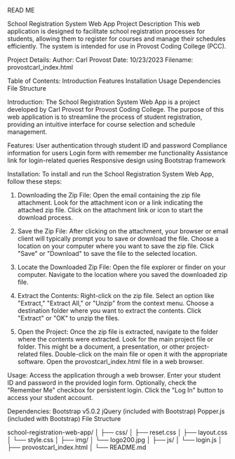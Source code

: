 READ ME

School Registration System Web App
Project Description
This web application is designed to facilitate school registration processes for students, allowing them to register for courses and manage their schedules efficiently. The system is intended for use in Provost Coding College (PCC).

Project Details:
Author: Carl Provost
Date: 10/23/2023
Filename: provostcarl_index.html

Table of Contents:
Introduction
Features
Installation
Usage
Dependencies
File Structure

Introduction:
The School Registration System Web App is a project developed by Carl Provost for Provost Coding College. The purpose of this web application is to streamline the process of student registration, providing an intuitive interface for course selection and schedule management.

Features:
User authentication through student ID and password
Compliance information for users
Login form with remember me functionality
Assistance link for login-related queries
Responsive design using Bootstrap framework

Installation:
To install and run the School Registration System Web App, follow these steps:

1. Downloading the Zip File:
Open the email containing the zip file attachment.
Look for the attachment icon or a link indicating the attached zip file.
Click on the attachment link or icon to start the download process.

2. Save the Zip File:
After clicking on the attachment, your browser or email client will typically prompt you to save or download the file.
Choose a location on your computer where you want to save the zip file.
Click "Save" or "Download" to save the file to the selected location.

3. Locate the Downloaded Zip File:
Open the file explorer or finder on your computer.
Navigate to the location where you saved the downloaded zip file.

4. Extract the Contents:
Right-click on the zip file.
Select an option like "Extract," "Extract All," or "Unzip" from the context menu.
Choose a destination folder where you want to extract the contents.
Click "Extract" or "OK" to unzip the files.

5. Open the Project:
Once the zip file is extracted, navigate to the folder where the contents were extracted.
Look for the main project file or folder. This might be a document, a presentation, or other project-related files.
Double-click on the main file or open it with the appropriate software.
Open the provostcarl_index.html file in a web browser.

Usage:
Access the application through a web browser.
Enter your student ID and password in the provided login form.
Optionally, check the "Remember Me" checkbox for persistent login.
Click the "Log In" button to access your student account.

Dependencies:
Bootstrap v5.0.2
jQuery (included with Bootstrap)
Popper.js (included with Bootstrap)
File Structure

school-registration-web-app/
│
├── css/
│   ├── reset.css
│   ├── layout.css
│   └── style.css
│
├── img/
│   └── logo200.jpg
│
├── js/
│   └── login.js
│
├── provostcarl_index.html
│
└── README.md







